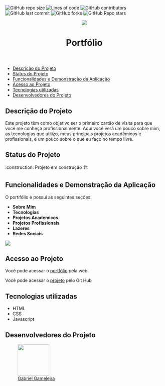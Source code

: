 ![GitHub repo size](https://img.shields.io/github/repo-size/GAMELEIRA/portfolio)
![Lines of code](https://img.shields.io/tokei/lines/github/GAMELEIRA/portfolio)
![GitHub contributors](https://img.shields.io/github/contributors/GAMELEIRA/portfolio)
![GitHub last commit](https://img.shields.io/github/last-commit/GAMELEIRA/portfolio)
![GitHub forks](https://img.shields.io/github/forks/GAMELEIRA/portfolio?style=social)
![GitHub Repo stars](https://img.shields.io/github/stars/GAMELEIRA/portfolio?style=social)

<a href="https://gameleira.github.io/portfolio/" target="_blank">
  <div align="center">
    <img src="https://user-images.githubusercontent.com/42386775/207675122-00279b3d-e87a-4f9c-b459-5364a9fde501.svg">
  </div>
</a>
<header align="center">
  <h1 align="center"> Portfólio </h1>
</header>
<nav>
  <ul>
    <li>
      <a href="#description-project"">Descrição do Projeto</a>
    </li>
    <li>
      <a href="#status-project">Status do Projeto</a>
    </li>
    <li>
      <a href="#functionalities">Funcionalidades e Demonstração da Aplicação</a>
    </li>
    <li>
      <a href="#access-project">Acesso ao Projeto</a>
    </li>
    <li>
      <a href="#tecnologies">Tecnologias utilizadas</a>
    </li>
    <li>
      <a href="#project-developers">Desenvolvedores do Projeto</a>
    </li>
  </ul>
</nav>
<section id="description-project">
  <h2>Descrição do Projeto</h2>
  <p>Este projeto têm como objetivo ser o primeiro cartão de visita para que você me conheça profissionalmente. 
  Aqui você verá um pouco sobre mim, as tecnologias que utilizo, meus principais projetos acadêmicos e profissionais, e um pouco sobre o que eu faço no tempo livre.</p>
</section>
<section id="status-project">
  <h2>Status do Projeto</h2>
  :construction: Projeto em construção 🏗️
</section>
<section id="functionalities">
  <h2>Funcionalidades e Demonstração da Aplicação</h2>
  <p>O portifólio é possui as seguintes seções: <p>
  <ul>
    <li>
      <b>Sobre Mim</b>
    </li>
    <li>
      <b>Tecnologias</b>
     </li>
    <li>
      <b>Projetos Academicos</b>
    </li>
    <li>
      <b>Projetos Profissionais</b>
     </li>
    <li>
      <b>Lazeres</b>
     </li>
    <li>
      <b>Redes Sociais</b>
     </li>
  </ul>
  <img whidth="500px" src="https://user-images.githubusercontent.com/42386775/207712755-e2bc5e1e-8fe3-4309-b7e6-d7ef2ff75761.gif">
</section>
<section id="access-project">
  <h2>Acesso ao Projeto</h2>
  <p>Você pode acessar o <a href="https://gameleira.github.io/portfolio/">portfólio</a> pela web.</p>
  <p>Você pode acessar o <a href="https://github.com/GAMELEIRA/portfolio">projeto</a> pelo Git Hub</p>                                                   
</section>
<section id="tecnologies">
  <h2>Tecnologias utilizadas</h2>
  <ul>
    <li>HTML</li>
    <li>CSS</li>
    <li>Javascript</li>
  </ul>
</section>
<section id="project-developers">
  <h2>Desenvolvedores do Projeto</h2>
  <a href="https://github.com/GAMELEIRA">                             
    <figure>         
      <img whidth="100px" height="100px" src="https://user-images.githubusercontent.com/42386775/207705012-e87ef9d0-f7c1-4ab0-847e-3a41843e2127.png">
       <br>
      <figcaption>Gabriel Gameleira</figcaption>                                                                                                         
     </figure>
   </a>
</section>
